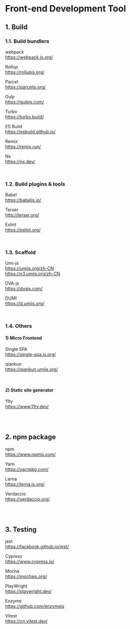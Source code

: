 # Front-end Development Tool

## 1. Build

### 1.1. Build bundlers
webpack  
https://webpack.js.org/   

Rollup  
https://rollupjs.org/  

Parcel  
https://parceljs.org/  

Gulp  
https://gulpjs.com/  

Turbo  
https://turbo.build/  

ES Build  
https://esbuild.github.io/

Remix  
https://remix.run/  

Nx  
https://nx.dev/ 

<br/>

### 1.2. Build plugins & tools  
Babel  
https://babeljs.io/  

Terser  
http://terser.org/ 

Eslint  
https://eslint.org/

<br/>


### 1.3. Scaffold  

Umi-js  
https://umijs.org/zh-CN  
https://v3.umijs.org/zh-CN  


DVA-js  
https://dvajs.com/


DUMI  
https://d.umijs.org/  

<br/>


### 1.4. Others  

#### 1) Micro Frontend  
Single SPA  
https://single-spa.js.org/  

qiankun  
https://qiankun.umijs.org/

<br/>

#### 2) Static site generator  
11ty  
https://www.11ty.dev/


<br/><br/>



## 2. npm package

npm  
https://www.npmjs.com/  

Yarn  
https://yarnpkg.com/  

Lerna  
https://lerna.js.org/  

Verdaccio  
https://verdaccio.org/  

<br/><br/>

## 3. Testing

jest  
https://facebook.github.io/jest/  

Cypress  
https://www.cypress.io/

Mocha  
https://mochajs.org/

PlayWright  
https://playwright.dev/

Enzyme  
https://github.com/enzymejs  

Vitest  
https://cn.vitest.dev/


<br/>


